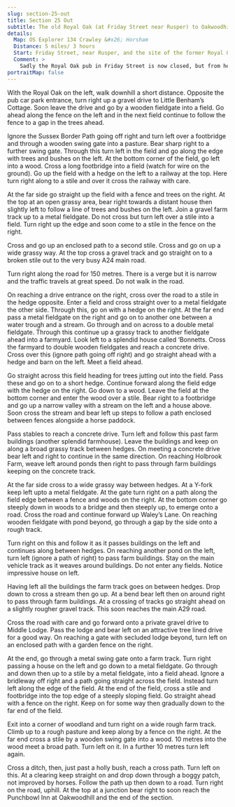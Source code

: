 ```yaml
---
slug: section-25-out
title: Section 25 Out
subtitle: The old Royal Oak (at Friday Street near Rusper) to Oakwoodhill
details:
  Map: OS Explorer 134 Crawley &#x26; Horsham
  Distance: 5 miles/ 3 hours
  Start: Friday Street, near Rusper, and the site of the former Royal Oak pub. Limited parking.
  Comment: >
    Sadly the Royal Oak pub in Friday Street is now closed, but from here there is an excellent and varied day of walking with constant changes of direction and views. Some wonderful farm houses and tranquil woodland paths. A short section of the A24 needs special care and the whole walk contains many stiles, some broken and some very high, as well as many footbridges. After rain stiles and footbridges become very slippery and extra care should be taken.
portraitMap: false
---
```

With the Royal Oak on the left, walk downhill a short distance. Opposite the pub car park entrance, turn right up a gravel drive to Little Benham’s Cottage. Soon leave the drive and go by a wooden fieldgate into a field. Go ahead along the fence on the left and in the next field continue to follow the fence to a gap in the trees ahead.

Ignore the Sussex Border Path going off right and turn left over a footbridge and through a wooden swing gate into a pasture. Bear sharp right to a further swing gate. Through this turn left in the field and go along the edge with trees and bushes on the left. At the bottom corner of the field, go left into a wood. Cross a long footbridge into a field (watch for wire on the ground). Go up the field with a hedge on the left to a railway at the top. Here turn right along to a stile and over it cross the railway with care.

At the far side go straight up the field with a fence and trees on the right. At the top at an open grassy area, bear right towards a distant house then slightly left to follow a line of trees and bushes on the left. Join a gravel farm track up to a metal fieldgate. Do not cross but turn left over a stile into a field. Turn right up the edge and soon come to a stile in the fence on the right.

Cross and go up an enclosed path to a second stile. Cross and go on up a wide grassy way. At the top cross a gravel track and go straight on to a broken stile out to the very busy A24 main road.

Turn right along the road for 150 metres. There is a verge but it is narrow and the traffic travels at great speed. Do not walk in the road.

On reaching a drive entrance on the right, cross over the road to a stile in the hedge opposite. Enter a field and cross straight over to a metal fieldgate the other side. Through this, go on with a hedge on the right. At the far end pass a metal fieldgate on the right and go on to another one between a water trough and a stream. Go through and on across to a double metal fieldgate. Through this continue up a grassy track to another fieldgate ahead into a farmyard. Look left to a splendid house called ‘Bonnetts. Cross the farmyard to double wooden fieldgates and reach a concrete drive. Cross over this (ignore path going off right) and go straight ahead with a hedge and barn on the left. Meet a field ahead.

Go straight across this field heading for trees jutting out into the field. Pass these and go on to a short hedge. Continue forward along the field edge with the hedge on the right. Go down to a wood. Leave the field at the bottom corner and enter the wood over a stile. Bear right to a footbridge and go up a narrow valley with a stream on the left and a house above. Soon cross the stream and bear left up steps to follow a path enclosed between fences alongside a horse paddock.

Pass stables to reach a concrete drive. Turn left and follow this past farm buildings (another splendid farmhouse). Leave the buildings and keep on along a broad grassy track between hedges. On meeting a concrete drive bear left and right to continue in the same direction. On reaching Holbrook Farm, weave left around ponds then right to pass through farm buildings keeping on the concrete track.

At the far side cross to a wide grassy way between hedges. At a Y-fork keep left upto a metal fieldgate. At the gate turn right on a path along the field edge between a fence and woods on the right. At the bottom corner go steeply down in woods to a bridge and then steeply up, to emerge onto a road. Cross the road and continue forward up Waley’s Lane. On reaching wooden fieldgate with pond beyond, go through a gap by the side onto a rough track.

Turn right on this and follow it as it passes buildings on the left and continues along between hedges. On reaching another pond on the left, turn left (ignore a path of right) to pass farm buildings. Stay on the main vehicle track as it weaves around buildings. Do not enter any fields. Notice impressive house on left.

Having left all the buildings the farm track goes on between hedges. Drop down to cross a stream then go up. At a bend bear left then on around right to pass through farm buildings. At a crossing of tracks go straight ahead on a slightly rougher gravel track. This soon reaches the main A29 road.

Cross the road with care and go forward onto a private gravel drive to Middle Lodge. Pass the lodge and bear left on an attractive tree lined drive for a good way. On reaching a gate with secluded lodge beyond, turn left on an enclosed path with a garden fence on the right.

At the end, go through a metal swing gate onto a farm track. Turn right passing a house on the left and go down to a metal fieldgate. Go through and down then up to a stile by a metal fieldgate, into a field ahead. Ignore a bridleway off right and a path going straight across the field. Instead turn left along the edge of the field. At the end of the field, cross a stile and footbridge into the top edge of a steeply sloping field. Go straight ahead with a fence on the right. Keep on for some way then gradually down to the far end of the field.

Exit into a corner of woodland and turn right on a wide rough farm track. Climb up to a rough pasture and keep along by a fence on the right. At the far end cross a stile by a wooden swing gate into a wood. 10 metres into the wood meet a broad path. Turn left on it. In a further 10 metres turn left again.

Cross a ditch, then, just past a holly bush, reach a cross path. Turn left on this. At a clearing keep straight on and drop down through a boggy patch, not improved by horses. Follow the path up then down to a road. Turn right on the road, uphill. At the top at a junction bear right to soon reach the Punchbowl Inn at Oakwoodhill and the end of the section.


